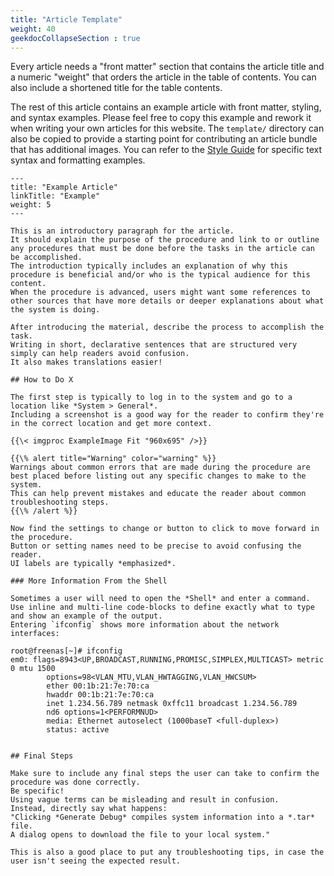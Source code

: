 ```yaml
---
title: "Article Template"
weight: 40
geekdocCollapseSection : true
---
```


Every article needs a "front matter" section that contains the article title and a numeric "weight" that orders the article in the table of contents.
You can also include a shortened title for the table contents.

The rest of this article contains an example article with front matter, styling, and syntax examples.
Please feel free to copy this example and rework it when writing your own articles for this website.
The `template/` directory can also be copied to provide a starting point for contributing an article bundle that has additional images.
You can refer to the [Style Guide](/hub/contributing/style/) for specific text syntax and formatting examples.

```
---
title: "Example Article"
linkTitle: "Example"
weight: 5
---

This is an introductory paragraph for the article.
It should explain the purpose of the procedure and link to or outline any procedures that must be done before the tasks in the article can be accomplished.
The introduction typically includes an explanation of why this procedure is beneficial and/or who is the typical audience for this content.
When the procedure is advanced, users might want some references to other sources that have more details or deeper explanations about what the system is doing.

After introducing the material, describe the process to accomplish the task.
Writing in short, declarative sentences that are structured very simply can help readers avoid confusion.
It also makes translations easier!

## How to Do X

The first step is typically to log in to the system and go to a location like *System > General*.
Including a screenshot is a good way for the reader to confirm they're in the correct location and get more context.

{{\< imgproc ExampleImage Fit "960x695" />}}

{{\% alert title="Warning" color="warning" %}}
Warnings about common errors that are made during the procedure are best placed before listing out any specific changes to make to the system.
This can help prevent mistakes and educate the reader about common troubleshooting steps.
{{\% /alert %}}

Now find the settings to change or button to click to move forward in the procedure.
Button or setting names need to be precise to avoid confusing the reader.
UI labels are typically *emphasized*.

### More Information From the Shell

Sometimes a user will need to open the *Shell* and enter a command.
Use inline and multi-line code-blocks to define exactly what to type and show an example of the output.
Entering `ifconfig` shows more information about the network interfaces:
```
```
root@freenas[~]# ifconfig
em0: flags=8943<UP,BROADCAST,RUNNING,PROMISC,SIMPLEX,MULTICAST> metric 0 mtu 1500
        options=98<VLAN_MTU,VLAN_HWTAGGING,VLAN_HWCSUM>
        ether 00:1b:21:7e:70:ca
        hwaddr 00:1b:21:7e:70:ca
        inet 1.234.56.789 netmask 0xffc11 broadcast 1.234.56.789
        nd6 options=1<PERFORMNUD>
        media: Ethernet autoselect (1000baseT <full-duplex>)
        status: active
```
```

## Final Steps

Make sure to include any final steps the user can take to confirm the procedure was done correctly.
Be specific!
Using vague terms can be misleading and result in confusion.
Instead, directly say what happens:
"Clicking *Generate Debug* compiles system information into a *.tar* file.
A dialog opens to download the file to your local system."

This is also a good place to put any troubleshooting tips, in case the user isn't seeing the expected result.
```
